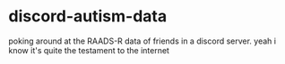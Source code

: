 # discord-autism-data
poking around at the RAADS-R data of friends in a discord server. 
yeah i know it's quite the testament to the internet
